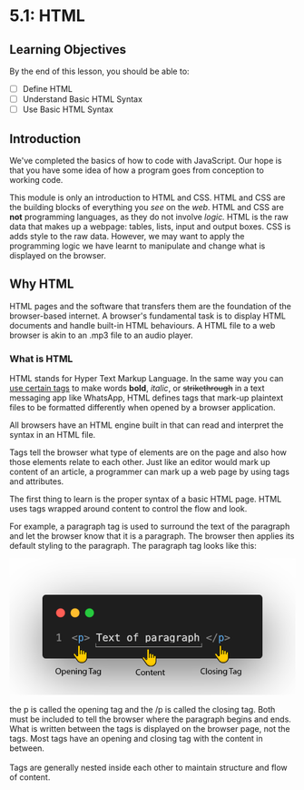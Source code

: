 # 5.1: HTML

## Learning Objectives

By the end of this lesson, you should be able to:

* [ ] Define HTML&#x20;
* [ ] Understand Basic HTML Syntax&#x20;
* [ ] Use Basic HTML Syntax

## Introduction

We've completed the basics of how to code with JavaScript. Our hope is that you have some idea of how a program goes from conception to working code.

This module is only an introduction to HTML and CSS. HTML and CSS are the building blocks of everything you _see_ on the _web_. HTML and CSS are **not** programming languages, as they do not involve _logic._ HTML is the raw data that makes up a webpage: tables, lists, input and output boxes. CSS is adds style to the raw data. However, we may want to apply the programming logic we have learnt to manipulate and change what is displayed on the browser.&#x20;

## Why HTML

HTML pages and the software that transfers them are the foundation of the browser-based internet. A browser's fundamental task is to display HTML documents and handle built-in HTML behaviours. A HTML file to a web browser is akin to an .mp3 file to an audio player.

### What is HTML

HTML stands for Hyper Text Markup Language. In the same way you can [use certain tags](https://faq.whatsapp.com/general/chats/how-to-format-your-messages/?lang=fi) to make words **bold**, _italic_, or ~~strikethrough~~ in a text messaging app like WhatsApp, HTML defines tags that mark-up plaintext files to be formatted differently when opened by a browser application.

All browsers have an HTML engine built in that can read and interpret the syntax in an HTML file.&#x20;

Tags tell the browser what type of elements are on the page and also how those elements relate to each other. Just like an editor would mark up content of an article, a programmer can mark up a web page by using tags and attributes.&#x20;

The first thing to learn is the proper syntax of a basic HTML page. HTML uses tags wrapped around content to control the flow and look.&#x20;

For example, a paragraph tag is used to surround the text of the paragraph and let the browser know that it is a paragraph. The browser then applies its default styling to the paragraph. The paragraph tag looks like this:

![](<../../.gitbook/assets/html elements.png>)

the p is called the opening tag and the /p is called the closing tag. Both must be included to tell the browser where the paragraph begins and ends. What is written between the tags is displayed on the browser page, not the tags. Most tags have an opening and closing tag with the content in between. \
\
Tags are generally nested inside each other to maintain structure and flow of content.
